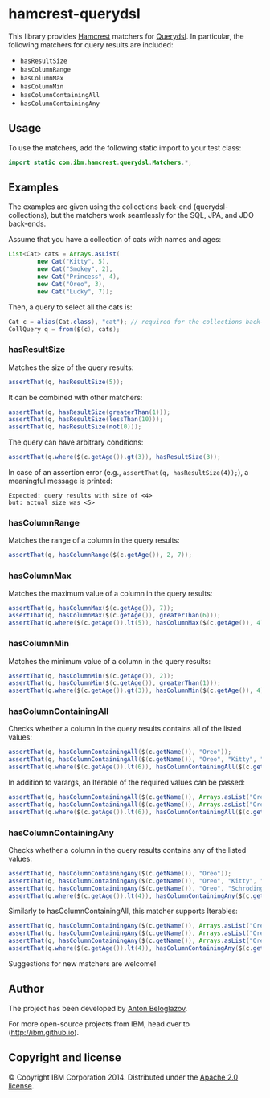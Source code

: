 # hamcrest-querydsl

This library provides [Hamcrest](https://github.com/hamcrest/JavaHamcrest/)
matchers for [Querydsl](https://github.com/querydsl/querydsl/). In particular,
the following matchers for query results are included:

- `hasResultSize`
- `hasColumnRange`
- `hasColumnMax`
- `hasColumnMin`
- `hasColumnContainingAll`
- `hasColumnContainingAny`


## Usage

To use the matchers, add the following static import to your test class:

```Java
import static com.ibm.hamcrest.querydsl.Matchers.*;
```


## Examples

The examples are given using the collections back-end (querydsl-collections),
but the matchers work seamlessly for the SQL, JPA, and JDO back-ends.

Assume that you have a collection of cats with names and ages:

```Java
List<Cat> cats = Arrays.asList(
        new Cat("Kitty", 5),
        new Cat("Smokey", 2),
        new Cat("Princess", 4),
        new Cat("Oreo", 3),
        new Cat("Lucky", 7));
```

Then, a query to select all the cats is:

```Java
Cat c = alias(Cat.class), "cat"); // required for the collections back-end
CollQuery q = from($(c), cats);
```


### hasResultSize

Matches the size of the query results:

```Java
assertThat(q, hasResultSize(5));
```

It can be combined with other matchers:

```Java
assertThat(q, hasResultSize(greaterThan(1)));
assertThat(q, hasResultSize(lessThan(10)));
assertThat(q, hasResultSize(not(0)));
```

The query can have arbitrary conditions:

```Java
assertThat(q.where($(c.getAge()).gt(3)), hasResultSize(3));
```

In case of an assertion error (e.g., `assertThat(q, hasResultSize(4));`), a meaningful
message is printed:

```
Expected: query results with size of <4>
but: actual size was <5>
```


### hasColumnRange

Matches the range of a column in the query results:

```Java
assertThat(q, hasColumnRange($(c.getAge()), 2, 7));
```


### hasColumnMax

Matches the maximum value of a column in the query results:

```Java
assertThat(q, hasColumnMax($(c.getAge()), 7));
assertThat(q, hasColumnMax($(c.getAge()), greaterThan(6)));
assertThat(q.where($(c.getAge()).lt(5)), hasColumnMax($(c.getAge()), 4));
```


### hasColumnMin

Matches the minimum value of a column in the query results:

```Java
assertThat(q, hasColumnMin($(c.getAge()), 2));
assertThat(q, hasColumnMin($(c.getAge()), greaterThan(1)));
assertThat(q.where($(c.getAge()).gt(3)), hasColumnMin($(c.getAge()), 4));
```


### hasColumnContainingAll

Checks whether a column in the query results contains all of the listed values:

```Java
assertThat(q, hasColumnContainingAll($(c.getName()), "Oreo"));
assertThat(q, hasColumnContainingAll($(c.getName()), "Oreo", "Kitty", "Smokey"));
assertThat(q.where($(c.getAge()).lt(6)), hasColumnContainingAll($(c.getName()), "Oreo", "Kitty", "Smokey"));
```

In addition to varargs, an Iterable of the required values can be passed:

```Java
assertThat(q, hasColumnContainingAll($(c.getName()), Arrays.asList("Oreo")));
assertThat(q, hasColumnContainingAll($(c.getName()), Arrays.asList("Oreo", "Kitty", "Smokey")));
assertThat(q.where($(c.getAge()).lt(6)), hasColumnContainingAll($(c.getName()), Arrays.asList("Oreo", "Kitty", "Smokey")));
```


### hasColumnContainingAny


Checks whether a column in the query results contains any of the listed values:

```Java
assertThat(q, hasColumnContainingAny($(c.getName()), "Oreo"));
assertThat(q, hasColumnContainingAny($(c.getName()), "Oreo", "Kitty", "Smokey"));
assertThat(q, hasColumnContainingAny($(c.getName()), "Oreo", "Schrodinger's"));
assertThat(q.where($(c.getAge()).lt(4)), hasColumnContainingAny($(c.getName()), "Oreo", "Kitty", "Smokey"));
```

Similarly to hasColumnContainingAll, this matcher supports Iterables:

```Java
assertThat(q, hasColumnContainingAny($(c.getName()), Arrays.asList("Oreo")));
assertThat(q, hasColumnContainingAny($(c.getName()), Arrays.asList("Oreo", "Kitty", "Smokey")));
assertThat(q, hasColumnContainingAny($(c.getName()), Arrays.asList("Oreo", "Schrodinger's")));
assertThat(q.where($(c.getAge()).lt(4)), hasColumnContainingAny($(c.getName()), Arrays.asList("Oreo", "Kitty", "Smokey")));
```

Suggestions for new matchers are welcome!


## Author

The project has been developed by [Anton Beloglazov](http://beloglazov.info/).

For more open-source projects from IBM, head over to (http://ibm.github.io).


## Copyright and license

© Copyright IBM Corporation 2014. Distributed under the [Apache 2.0 license](LICENSE).
